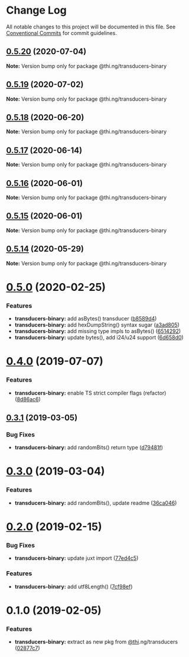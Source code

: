 # Change Log

All notable changes to this project will be documented in this file.
See [Conventional Commits](https://conventionalcommits.org) for commit guidelines.

## [0.5.20](https://github.com/thi-ng/umbrella/compare/@thi.ng/transducers-binary@0.5.19...@thi.ng/transducers-binary@0.5.20) (2020-07-04)

**Note:** Version bump only for package @thi.ng/transducers-binary





## [0.5.19](https://github.com/thi-ng/umbrella/compare/@thi.ng/transducers-binary@0.5.18...@thi.ng/transducers-binary@0.5.19) (2020-07-02)

**Note:** Version bump only for package @thi.ng/transducers-binary





## [0.5.18](https://github.com/thi-ng/umbrella/compare/@thi.ng/transducers-binary@0.5.17...@thi.ng/transducers-binary@0.5.18) (2020-06-20)

**Note:** Version bump only for package @thi.ng/transducers-binary





## [0.5.17](https://github.com/thi-ng/umbrella/compare/@thi.ng/transducers-binary@0.5.16...@thi.ng/transducers-binary@0.5.17) (2020-06-14)

**Note:** Version bump only for package @thi.ng/transducers-binary





## [0.5.16](https://github.com/thi-ng/umbrella/compare/@thi.ng/transducers-binary@0.5.15...@thi.ng/transducers-binary@0.5.16) (2020-06-01)

**Note:** Version bump only for package @thi.ng/transducers-binary





## [0.5.15](https://github.com/thi-ng/umbrella/compare/@thi.ng/transducers-binary@0.5.14...@thi.ng/transducers-binary@0.5.15) (2020-06-01)

**Note:** Version bump only for package @thi.ng/transducers-binary





## [0.5.14](https://github.com/thi-ng/umbrella/compare/@thi.ng/transducers-binary@0.5.13...@thi.ng/transducers-binary@0.5.14) (2020-05-29)

**Note:** Version bump only for package @thi.ng/transducers-binary





# [0.5.0](https://github.com/thi-ng/umbrella/compare/@thi.ng/transducers-binary@0.4.9...@thi.ng/transducers-binary@0.5.0) (2020-02-25)


### Features

* **transducers-binary:** add asBytes() transducer ([b8589d4](https://github.com/thi-ng/umbrella/commit/b8589d4cd0971adea9538fa9066870b4e32ded5b))
* **transducers-binary:** add hexDumpString() syntax sugar ([a3ad805](https://github.com/thi-ng/umbrella/commit/a3ad805aefa4dd3836d7fb00cfbf0cf147b9d059))
* **transducers-binary:** add missing type impls to asBytes() ([6514292](https://github.com/thi-ng/umbrella/commit/65142927f520d0a90ca4f4bd5b7d570527e72923))
* **transducers-binary:** update bytes(), add i24/u24 support ([6d658d0](https://github.com/thi-ng/umbrella/commit/6d658d072977009f1289ba2cf230970dabf55d7f))





# [0.4.0](https://github.com/thi-ng/umbrella/compare/@thi.ng/transducers-binary@0.3.12...@thi.ng/transducers-binary@0.4.0) (2019-07-07)

### Features

* **transducers-binary:** enable TS strict compiler flags (refactor) ([8d86ac6](https://github.com/thi-ng/umbrella/commit/8d86ac6))

## [0.3.1](https://github.com/thi-ng/umbrella/compare/@thi.ng/transducers-binary@0.3.0...@thi.ng/transducers-binary@0.3.1) (2019-03-05)

### Bug Fixes

* **transducers-binary:** add randomBits() return type ([d79481f](https://github.com/thi-ng/umbrella/commit/d79481f))

# [0.3.0](https://github.com/thi-ng/umbrella/compare/@thi.ng/transducers-binary@0.2.3...@thi.ng/transducers-binary@0.3.0) (2019-03-04)

### Features

* **transducers-binary:** add randomBits(), update readme ([36ca046](https://github.com/thi-ng/umbrella/commit/36ca046))

# [0.2.0](https://github.com/thi-ng/umbrella/compare/@thi.ng/transducers-binary@0.1.1...@thi.ng/transducers-binary@0.2.0) (2019-02-15)

### Bug Fixes

* **transducers-binary:** update juxt import ([77ed4c5](https://github.com/thi-ng/umbrella/commit/77ed4c5))

### Features

* **transducers-binary:** add utf8Length() ([7cf98ef](https://github.com/thi-ng/umbrella/commit/7cf98ef))

# 0.1.0 (2019-02-05)

### Features

* **transducers-binary:** extract as new pkg from [@thi](https://github.com/thi).ng/transducers ([02877c7](https://github.com/thi-ng/umbrella/commit/02877c7))
